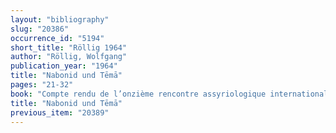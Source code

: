 ```yaml
---
layout: "bibliography"
slug: "20386"
occurrence_id: "5194"
short_title: "Röllig 1964"
author: "Röllig, Wolfgang"
publication_year: "1964"
title: "Nabonid und Tēmā"
pages: "21-32"
book: "Compte rendu de l’onzième rencontre assyriologique internationale – Publications de l’Institut Néerlandais pour le Proche-Orient à Leiden 2, RAI 11 (Leiden)"
title: "Nabonid und Tēmā"
previous_item: "20389"
---
```

